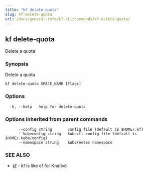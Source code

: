 ```yaml
---
title: "kf delete-quota"
slug: kf-delete-quota
url: /docs/general-info/kf-cli/commands/kf-delete-quota/
---
```

## kf delete-quota

Delete a quota

### Synopsis

Delete a quota

```
kf delete-quota SPACE_NAME [flags]
```

### Options

```
  -h, --help   help for delete-quota
```

### Options inherited from parent commands

```
      --config string       config file (default is $HOME/.kf)
      --kubeconfig string   kubectl config file (default is $HOME/.kube/config)
      --namespace string    kubernetes namespace
```

### SEE ALSO

* [kf](/docs/general-info/kf-cli/commands/kf/)	 - kf is like cf for Knative

